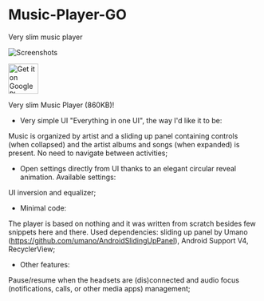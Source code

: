 # Music-Player-GO
Very slim music player

![Screenshots](https://lh4.googleusercontent.com/t_luKUy0oh7iVF2fwT_NZReyklk-UbAj0Q5wdaCW5FlNIrfJV_xol7lDzyl9iJBpz8pYJWez-ArhUPP8rpCWBQ=w1366-h637-rw)

<a href="https://play.google.com/apps/testing/com.iven.musicplayergo" target="_blank">
  <img alt="Get it on Google Play"
       src="https://play.google.com/intl/en_us/badges/images/generic/en-play-badge.png" height="60"/>
</a>


Very slim Music Player (860KB)!

- Very simple UI "Everything in one UI", the way I'd like it to be:

Music is organized by artist and a sliding up panel containing controls (when collapsed) and the artist albums and songs (when expanded) is present.  No need to navigate between activities;

-  Open settings directly from UI thanks to an elegant circular reveal animation. Available settings: 

UI inversion and equalizer;

- Minimal code:

The player is based on nothing and it was written from scratch besides few snippets here and there. 
Used dependencies: sliding up panel by Umano (https://github.com/umano/AndroidSlidingUpPanel), Android Support V4, RecyclerView;

- Other features: 

Pause/resume when the headsets are (dis)connected and audio focus (notifications, calls, or other media apps) management;
